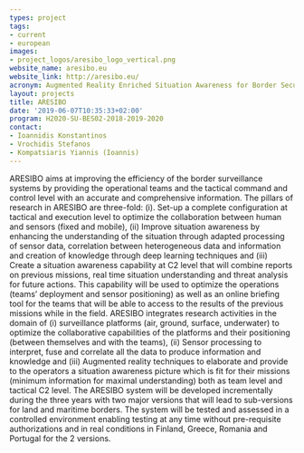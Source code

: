 ```yaml
---
types: project
tags:
- current
- european
images:
- project_logos/aresibo_logo_vertical.png
website_name: aresibo.eu
website_link: http://aresibo.eu/
acronym: Augmented Reality Enriched Situation Awareness for Border Security
layout: projects
title: ARESIBO
date: '2019-06-07T10:35:33+02:00'
program: H2020-SU-BES02-2018-2019-2020
contact: 
- Ioannidis Konstantinos
- Vrochidis Stefanos
- Kompatsiaris Yiannis (Ioannis)
---
```

<p>
ARESIBO aims at improving the efficiency of the border surveillance systems by providing the operational teams and the tactical command and control level with an accurate and comprehensive information. The pillars of research in ARESIBO are three-fold: (i). Set-up a complete configuration at tactical and execution level to optimize the collaboration between human and sensors (fixed and mobile), (ii) Improve situation awareness by enhancing the understanding of the situation through adapted processing of sensor data, correlation between heterogeneous data and information and creation of knowledge through deep learning techniques and (iii) Create a situation awareness capability at C2 level that will combine reports on previous missions, real time situation understanding and threat analysis for future actions. This capability will be used to optimize the operations (teams’ deployment and sensor positioning) as well as an online briefing tool for the teams that will be able to access to the results of the previous missions while in the field. ARESIBO integrates research activities in the domain of (i) surveillance platforms (air, ground, surface, underwater) to optimize the collaborative capabilities of the platforms and their positioning (between themselves and with the teams), (ii) Sensor processing to interpret, fuse and correlate all the data to produce information and knowledge and (iii) Augmented reality techniques to elaborate and provide to the operators a situation awareness picture which is fit for their missions (minimum information for maximal understanding) both as team level and tactical C2 level. The ARESIBO system will be developed incrementally during the three years with two major versions that will lead to sub-versions for land and maritime borders. The system will be tested and assessed in a controlled environment enabling testing at any time without pre-requisite authorizations and in real conditions in Finland, Greece, Romania and Portugal for the 2 versions.
</p>
